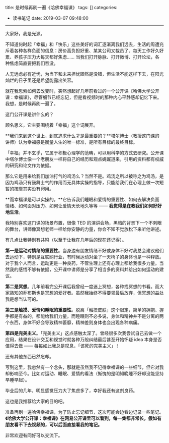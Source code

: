 title: 是时候再刷一遍《哈佛幸福课》
tags: []
categories:
  - 读书笔记
date: 2019-03-07 09:48:00
---
大家好，我是光源。

不知道何时起「幸福」和「快乐」这些美好的词汇逐渐离我们远去，生活的周遭充斥着各种各样负面的信息：房价高负担好重、某某公司又裁员了、每天工作好久好累、养孩子压力大每天都好焦虑…… 当我们打开脉脉、打开微博、打开论坛，各种焦虑简直要把我们吞没。

人无远虑必有近忧，为当下和未来担忧固然是没错，但生活不能这样下去，在阳光灿烂的日子里还是希望能露出笑容。

就在我思索如何去改变时，突然想起好几年前看过的一个公开课《哈佛大学公开课：幸福课》，尽管细节已经忘记，但是看视频时的那种内心平静感却记忆下来。我想，是时候再刷一遍了。

这门公开课是讲什么的？

顾名思义，它主要围绕着「幸福」这个词展开。

**我们来到这个世上，到底追求什么才是最重要的？**塔尔博士（教授这门课的讲师）认为幸福感是衡量人生的唯一标准，是所有目标的最终目标。

「幸福」并不玄乎，它属于积极心理学的范畴，可以用科学的方式去研究。公开课中塔尔博士像一个老朋友一样将自己的经历和观点娓娓道来，引用的资料都有权威的研究和论文作为依据。

那么它是用来给我们加油打气的鸡汤么？当然不是。鸡汤之所以被称之为鸡汤，是因为鸡汤只有鼓舞士气的作用而无具体实操的指导，只能给我们在心理上做一次短暂的按摩其实没有卵用。

**而幸福课是可以实操的。**它告诉我们睡眠和爱情的重要性、如何去解决负面情绪、如何面对压力、如何让爱情天长地久等等 —— **我觉得是在教我们如何好好地生活**。

我特别喜欢这门课的场景布置，很像 TED 的演讲会场，黑暗的背景下一个不刺眼的舞台，讲师像冥想老师一样给你安静的力量，你会不知不觉放松下来听他讲述。

有几点让我特别有共鸣（以至于让我在几年后的现在还记得）。

**第一是运动对情绪的重要性**。当身边有朋友情绪不好或身体不好时我总会建议他们去运动下，特别是互联网行业，有时候运动对坐了一天椅子的身体也是一种释放。对于我个人而言，运动更是一种良药，不管生理上还有心理上都给我很多力量。当然我的感悟不够有依据，公开课中讲师是分享了相当多的资料并给出如何运动的建议。

**第二是冥想**。几年前看完公开课后我曾经一度迷上冥想，各种找冥想的书看。而大家熟知的乔布斯也是冥想的爱好者。虽然我始终不得要领最后放弃，但冥想的益处我是想当认可的。

**第三是触摸、爱情和睡眠的重要性**。脱离「触摸皮肤」这个限定，简单的拥抱、握手都是有益的，都能给我们力量。而睡眠则不必多说，身体和精神并不是分离的两个东西，身体不好会导致精神萎靡，精神差则身体也会出现各种病痛。

**第四是完美主义**。「完美主义」这点感触太深了。曾经很多次我尝试自己去做一个应用，结果在设计交互和视觉时就各种万般纠结最后甚至开始怀疑 idea 本身是否值得去做 —— 每每如此我总是叹息，「该死的完美主义」！

还有其他东西已然忘却。

写到这里，我忽然有一个念头，那就是虽然我不记得幸福课的一些细节，但它对我却影响至今。比如对运动、睡眠、爱情的看法（惭愧的是明知晚睡不好却没能坚持早睡早起）。

毕业后的几年，明显感觉压力大了焦虑多了，幸好我还有这剂良药。

这也是我推荐给大家的目的吧。

准备再刷一遍哈佛幸福课，为了防止忘记细节，这次可能会边看边记录一些笔记。**《哈佛大学公开课：幸福课》在网易公开课里可以看到，每一集都非常长，假如有朋友看不下去视频的，可以后面直接看我的笔记。**

非常欢迎有同好可以交流下。

